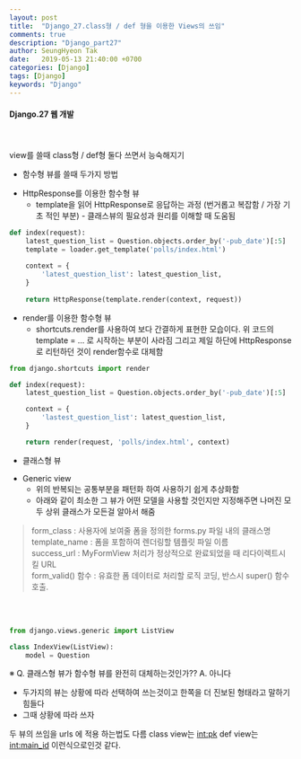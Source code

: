 ```yaml
---
layout: post
title:  "Django_27.class형 / def 형을 이용한 Views의 쓰임"
comments: true
description: "Django_part27"
author: SeungHyeon Tak
date:   2019-05-13 21:40:00 +0700
categories: [Django]
tags: [Django]
keywords: "Django"
---
```

#### Django.27 웹 개발
<br>
<br>
view를 쓸때 class형 / def형 둘다 쓰면서 능숙해지기

* 함수형 뷰를 쓸때 두가지 방법
 - HttpResponse를 이용한 함수형 뷰
   - template을 읽어 HttpResponse로 응답하는 과정 (번거롭고 복잡함 / 가장 기초 적인 부분) - 클래스뷰의 필요성과 원리를 이해할 때 도움됨

```python
def index(request):
    latest_question_list = Question.objects.order_by('-pub_date')[:5]
    template = loader.get_template('polls/index.html')
    
    context = {
        'latest_question_list': latest_question_list,
    }
    
    return HttpResponse(template.render(context, request))
```

 - render를 이용한 함수형 뷰
   - shortcuts.render를 사용하여 보다 간결하게 표현한 모습이다. 위 코드의 template = ... 로 시작하는 부분이 사라짐 그리고 제일 하단에 HttpResponse로 리턴하던 것이 render함수로 대체함

```python
from django.shortcuts import render

def index(request):
    latest_question_list = Question.objects.order_by('-pub_date')[:5]

    context = {
        'lastest_question_list': latest_question_list,
    }

    return render(request, 'polls/index.html', context)
```

* 클래스형 뷰
 - Generic view
   - 위의 반복되는 공통부분을 패턴화 하여 사용하기 쉽게 추상화함
   - 아래와 같이 최소한 그 뷰가 어떤 모델을 사용할 것인지만 지정해주면 나머진 모두 상위 클래스가 모든걸 알아서 해줌

> form_class : 사용자에 보여줄 폼을 정의한 forms.py 파일 내의 클래스명<br>
> template_name : 폼을 포함하여 렌더링할 템플릿 파일 이름<br>
> success_url : MyFormView 처리가 정상적으로 완료되었을 때 리다이렉트시킬 URL<br>
> form_valid() 함수 : 유효한 폼 데이터로 처리할 로직 코딩, 반스시 super() 함수 호출.<br>

<br>
<br>

```python
from django.views.generic import ListView

class IndexView(ListView):
    model = Question
```


※ Q. 클래스형 뷰가 함수형 뷰를 완전히 대체하는것인가??
A. 아니다
- 두가지의 뷰는 상황에 따라 선택하여 쓰는것이고 한쪽을 더 진보된 형태라고 말하기 힘들다
- 그때 상황에 따라 쓰자

두 뷰의 쓰임을 urls 에 적용 하는법도 다름 
class view는 <int:pk>
def view는 <int:main_id> 
이런식으로인것 같다.
